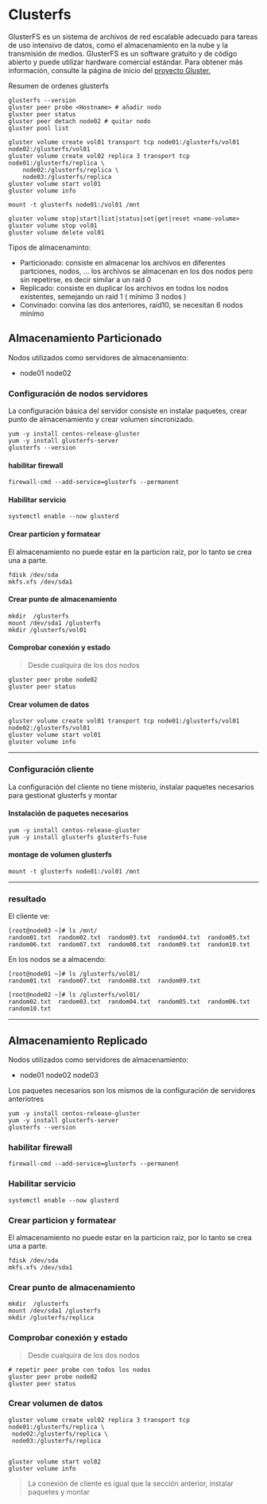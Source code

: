 # Clusterfs

GlusterFS es un sistema de archivos de red escalable adecuado para tareas de uso intensivo de datos, como el almacenamiento en la nube y la transmisión de medios. GlusterFS es un software gratuito y de código abierto y puede utilizar hardware comercial estándar. Para obtener más información, consulte la página de inicio del [proyecto Gluster.](https://www.gluster.org/)


Resumen de ordenes glusterfs

    glusterfs --version
    gluster peer probe <Hostname> # añadir nodo
    gluster peer status
    gluster peer detach node02 # quitar nodo
    gluster pool list

    gluster volume create vol01 transport tcp node01:/glusterfs/vol01 node02:/glusterfs/vol01
    gluster volume create vol02 replica 3 transport tcp node01:/glusterfs/replica \
        node02:/glusterfs/replica \
        node03:/glusterfs/replica
    gluster volume start vol01
    gluster volume info

    mount -t glusterfs node01:/vol01 /mnt

    gluster volume stop|start|list|status|set|get|reset <name-volume>
    gluster volume stop vol01
    gluster volume delete vol01


Tipos de almacenaminto:

- Particionado: consiste en almacenar los archivos en diferentes partciones, nodos, ...
los archivos se almacenan en los dos nodos pero sin repetirse, es decir similar a un raid 0
- Replicado: consiste en duplicar los archivos en todos los nodos existentes, semejando un raid 1 ( mínimo 3 nodos )
- Convinado: convina las dos anteriores, raid10, se necesitan 6 nodos minímo

## Almacenamiento Particionado

Nodos utilizados como servidores de almacenamiento:
- node01 node02
  

### Configuración de nodos servidores

La configuración básica del servidor consiste en instalar paquetes, crear punto de almacenamiento y crear volumen sincronizado.

    yum -y install centos-release-gluster
    yum -y install glusterfs-server
    glusterfs --version

#### habilitar firewall

    firewall-cmd --add-service=glusterfs --permanent

#### Habilitar servicio

    systemctl enable --now glusterd

#### Crear particion y formatear

El almacenamiento no puede estar en la particion raíz, por lo tanto se crea una a parte.
    
    fdisk /dev/sda
    mkfs.xfs /dev/sda1

#### Crear punto de almacenamiento

    mkdir  /glusterfs
    mount /dev/sda1 /glusterfs
    mkdir /glusterfs/vol01

#### Comprobar conexión y estado

> Desde cualquira de los dos nodos

    gluster peer probe node02
    gluster peer status

#### Crear volumen de datos

    gluster volume create vol01 transport tcp node01:/glusterfs/vol01 node02:/glusterfs/vol01
    gluster volume start vol01
    gluster volume info

---

### Configuración cliente

La configuración del cliente no tiene misterio, instalar paquetes necesarios para gestionat glusterfs y montar

#### Instalación de paquetes necesarios

    yum -y install centos-release-gluster
    yum -y install glusterfs glusterfs-fuse

#### montage de volumen glusterfs

    mount -t glusterfs node01:/vol01 /mnt

---

### resultado

El cliente ve:

    [root@node03 ~]# ls /mnt/
    random01.txt  random02.txt  random03.txt  random04.txt  random05.txt  random06.txt  random07.txt  random08.txt  random09.txt  random10.txt

En los nodos se a almacendo:

    [root@node01 ~]# ls /glusterfs/vol01/
    random01.txt  random07.txt  random08.txt  random09.txt

    [root@node02 ~]# ls /glusterfs/vol01/
    random02.txt  random03.txt  random04.txt  random05.txt  random06.txt  random10.txt

---

## Almacenamiento Replicado

Nodos utilizados como servidores de almacenamiento:
- node01 node02 node03

Los paquetes necesarios son los mismos de la configuración de servidores anteriotres

    yum -y install centos-release-gluster
    yum -y install glusterfs-server
    glusterfs --version

### habilitar firewall

    firewall-cmd --add-service=glusterfs --permanent

### Habilitar servicio

    systemctl enable --now glusterd

### Crear particion y formatear

El almacenamiento no puede estar en la particion raíz, por lo tanto se crea una a parte.
    
    fdisk /dev/sda
    mkfs.xfs /dev/sda1

### Crear punto de almacenamiento

    mkdir  /glusterfs
    mount /dev/sda1 /glusterfs
    mkdir /glusterfs/replica

### Comprobar conexión y estado

> Desde cualquira de los dos nodos

    # repetir peer probe con todos los nodos
    gluster peer probe node02
    gluster peer status

### Crear volumen de datos

    gluster volume create vol02 replica 3 transport tcp node01:/glusterfs/replica \
     node02:/glusterfs/replica \
     node03:/glusterfs/replica


    gluster volume start vol02
    gluster volume info


> La conexión de cliente es igual que la sección anterior, instalar paquetes y montar
